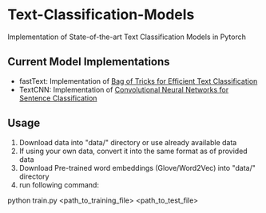 # Text-Classification-Models
Implementation of State-of-the-art Text Classification Models in Pytorch

## Current Model Implementations
- fastText: Implementation of [Bag of Tricks for Efficient Text Classification](https://arxiv.org/abs/1607.01759)
- TextCNN: Implementation of [Convolutional Neural Networks for Sentence Classification](https://arxiv.org/abs/1408.5882)

## Usage
1) Download data into "data/" directory or use already available data
2) If using your own data, convert it into the same format as of provided data 
3) Download Pre-trained word embeddings (Glove/Word2Vec) into "data/" directory
4) run following command:

python train.py <path_to_training_file> <path_to_test_file>
